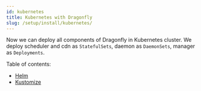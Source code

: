 ```yaml
---
id: kubernetes
title: Kubernetes with Dragonfly
slug: /setup/install/kubernetes/
---
```


Now we can deploy all components of Dragonfly in
Kubernetes cluster. We deploy scheduler and cdn as `StatefulSets`,
daemon as `DaemonSets`, manager as `Deployments`.

Table of contents:

- [Helm](./kubernetes/helm.md)
- [Kustomize](./kubernetes/kustomize.md)
